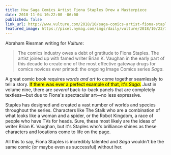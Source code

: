 ```yaml
---
title: How Saga Comics Artist Fiona Staples Drew a Masterpiece
date: 2018-11-04 10:22:00 -06:00
published: false
link_url: http://www.vulture.com/2018/10/saga-comics-artist-fiona-staples-sketches-script.html
featured_image: https://pixel.nymag.com/imgs/daily/vulture/2018/10/23/17-saga-lede-2.w1200.h630.jpg
---
```


Abraham Riesman writing for *Vulture*:

> The comics industry owes a debt of gratitude to Fiona Staples. The artist joined up with famed writer Brian K. Vaughan in the early part of this decade to create one of the most effective gateway drugs for comics novices ever printed: the ongoing Image Comics series *Saga*.

A great comic book requires *words and art* to come together seamlessly to tell a story. <mark>If there was ever a perfect example of that, it's *Saga*.</mark> Just in volume nine, there are *several* back-to-back panels that are completely textless—but due to Fiona's spectacular art—no less expressive. 

Staples has designed and created a vast number of worlds and species throughout the series. Characters like The Stalk who are a combination of what looks like a woman and a spider, or the Robot Kingdom, a race of people who have TVs for heads. Sure, these most likely are the ideas of writer Brian K. Vaughan, but it's Staples who's brilliance shines as these characters and locations come to life on the page.

All this to say, Fiona Staples is incredibly talented and *Saga* wouldn't be the same comic (or maybe even as successful) without her.
